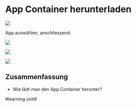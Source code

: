 # App Container herunterladen

![][image-1]

App auswählen, anschliessend:

![][image-2]

![][image-3]

![][image-4]

## Zusammenfassung
- Wie lädt man den App Container herunter?

[image-1]:	assets/Bildschirmfoto%202024-02-19%20um%2007.43.00.png
[image-2]:	assets/Bildschirmfoto%202024-02-19%20um%2007.44.23.png
[image-3]:	assets/Bildschirmfoto%202024-02-19%20um%2007.44.54.png
[image-4]:	assets/Bildschirmfoto%202024-02-19%20um%2007.47.39.png

#learning unit#